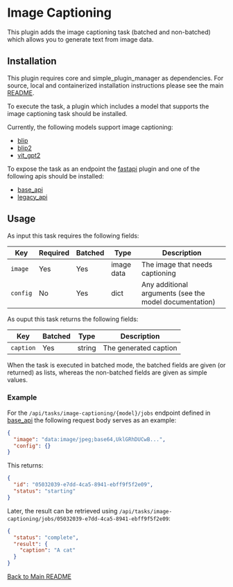 # Image Captioning
This plugin adds the image captioning task (batched and non-batched) which allows you to generate text from image data.

## Installation

This plugin requires core and simple_plugin_manager as dependencies. For source, local and containerized installation instructions please see the main [README](../../README.md).

To execute the task, a plugin which includes a model that supports the image captioning task should be installed. 

Currently, the following models support image captioning:
- [blip](../blip/README.md)
- [blip2](../blip2/README.md)
- [vit_gpt2](../vit_gpt2/README.md)

To expose the task as an endpoint the [fastapi](../fastapi/README.md) plugin and one of the following apis should be installed:
- [base_api](../base_api/README.md)
- [legacy_api](../legacy_api/README.md)

## Usage

As input this task requires the following fields:

| Key | Required | Batched | Type| Description |
| --- | --- | --- | --- | --- |
| `image` | Yes | Yes | image data | The image that needs captioning |
| `config` | No | Yes | dict | Any additional arguments (see the model documentation) |


As ouput this task returns the following fields:

| Key | Batched | Type| Description |
| --- | --- | --- | --- |
| `caption` | Yes | string | The generated caption |

When the task is executed in batched mode, the batched fields are given (or returned) as lists, whereas the non-batched fields are given as simple values.


### Example

For the `/api/tasks/image-captioning/{model}/jobs` endpoint defined in [base_api](../base_api/README.md) the following request body serves as an example:

```json
{
  "image": "data:image/jpeg;base64,UklGRhDUCwB...",
  "config": {}
}
```


This returns:

```json
{
  "id": "05032039-e7dd-4ca5-8941-ebff9f5f2e09",
  "status": "starting"
}
```

Later, the result can be retrieved using `/api/tasks/image-captioning/jobs/05032039-e7dd-4ca5-8941-ebff9f5f2e09`:

```json
{
  "status": "complete",
  "result": {
    "caption": "A cat"
  }
}
```


[Back to Main README](../../README.md)
